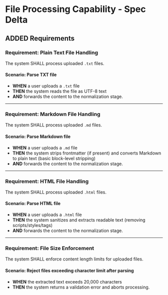 # File Processing Capability - Spec Delta

## ADDED Requirements

### Requirement: Plain Text File Handling

The system SHALL process uploaded `.txt` files.

#### Scenario: Parse TXT file
- **WHEN** a user uploads a `.txt` file
- **THEN** the system reads the file as UTF-8 text
- **AND** forwards the content to the normalization stage.

---

### Requirement: Markdown File Handling

The system SHALL process uploaded `.md` files.

#### Scenario: Parse Markdown file
- **WHEN** a user uploads a `.md` file
- **THEN** the system strips frontmatter (if present) and converts Markdown to plain text (basic block-level stripping)
- **AND** forwards the content to the normalization stage.

---

### Requirement: HTML File Handling

The system SHALL process uploaded `.html` files.

#### Scenario: Parse HTML file
- **WHEN** a user uploads a `.html` file
- **THEN** the system sanitizes and extracts readable text (removing scripts/styles/tags)
- **AND** forwards the content to the normalization stage.

---

### Requirement: File Size Enforcement

The system SHALL enforce content length limits for uploaded files.

#### Scenario: Reject files exceeding character limit after parsing
- **WHEN** the extracted text exceeds 20,000 characters
- **THEN** the system returns a validation error and aborts processing.

